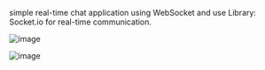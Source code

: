 simple real-time chat application using WebSocket and use Library: Socket.io for real-time communication.

![image](https://github.com/user-attachments/assets/6d2d88ee-6c0f-4907-8921-7ebdfcf3feee)

![image](https://github.com/user-attachments/assets/a51bfcb9-c366-4362-b1b2-3adf621d226f)
